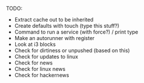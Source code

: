 TODO:

- Extract cache out to be inherited
- Create defaults with touch (type this stuff?)
- Command to run a service (with force?) / print type
- Make an autorunner with register
- Look at i3 blocks
- Check for dirtiness or unpushed (based on this)
- Check for updates to linux
- Check for news
- Check for linux news
- Check for hackernews
